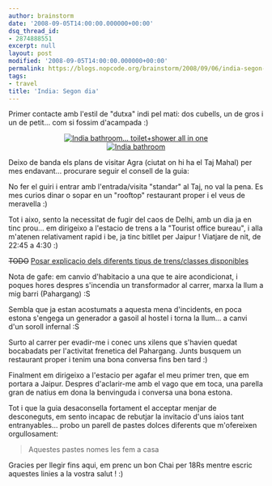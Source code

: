 ```yaml
---
author: brainstorm
date: '2008-09-05T14:00:00.000000+00:00'
dsq_thread_id:
- 2874888551
excerpt: null
layout: post
modified: '2008-09-05T14:00:00.000000+00:00'
permalink: https://blogs.nopcode.org/brainstorm/2008/09/06/india-segon-dia/
tags:
- travel
title: 'India: Segon dia'
---
```


Primer contacte amb l'estil de "dutxa" indi pel mati: dos cubells, un de gros i un de petit... com si fossim d'acampada :) 

<div class='flickr_photo'>
  <center>
    <a href="http://www.flickr.com/photos/rvalls/2903618535/" title="India bathroom... toilet+shower all in one" target="_blank" class="flickr-image aligncenter"><img src="http://farm4.static.flickr.com/3246/2903618535_e08f1baa60_m.jpg" alt="India bathroom... toilet+shower all in one" class="" /></a>
  </center>
</div>

<div class='flickr_photo'>
  <center>
    <a href="http://www.flickr.com/photos/rvalls/2904401254/" title="India bathroom" target="_blank" class="flickr-image aligncenter"><img src="http://farm4.static.flickr.com/3201/2904401254_5ec33b46f7_m.jpg" alt="India bathroom" class="" /></a>
  </center>
</div>

Deixo de banda els plans de visitar Agra (ciutat on hi ha el Taj Mahal) per mes endavant... procurare seguir el consell de la guia:

No fer el guiri i entrar amb l'entrada/visita "standar" al Taj, no val la pena. Es mes curios dinar o sopar en un "rooftop" restaurant proper i el veus de meravella :) 

<!--more-->

Tot i aixo, sento la necessitat de fugir del caos de Delhi, amb un dia ja en tinc prou... em dirigeixo a l'estacio de trens a la "Tourist office bureau", i alla m'atenen relativament rapid i be, ja tinc bitllet per Jaipur ! Viatjare de nit, de 22:45 a 4:30 :) 

<strike>TODO</strike> [Posar explicacio dels diferents tipus de trens/classes disponibles][1]

Nota de gafe: em canvio d'habitacio a una que te aire acondicionat, i poques hores despres s'incendia un transformador al carrer, marxa la llum a mig barri (Pahargang) :S

Sembla que ja estan acostumats a aquesta mena d'incidents, en poca estona s'engega un generador a gasoil al hostel i torna la llum... a canvi d'un soroll infernal :S

Surto al carrer per evadir-me i conec uns xilens que s'havien quedat bocabadats per l'activitat frenetica del Pahargang. Junts busquem un restaurant proper i tenim una bona conversa fins ben tard :) 

Finalment em dirigeixo a l'estacio per agafar el meu primer tren, que em portara a Jaipur. Despres d'aclarir-me amb el vago que em toca, una parella gran de natius em dona la benvinguda i conversa una bona estona.

Tot i que la guia desaconsella fortament el acceptar menjar de desconeguts, em sento incapac de rebutjar la invitacio d'uns iaios tant entranyables... probo un parell de pastes dolces diferents que m'ofereixen orgullosament:

> Aquestes pastes nomes les fem a casa

Gracies per llegir fins aqui, em prenc un bon Chai per 18Rs mentre escric aquestes linies a la vostra salut ! :)

 [1]: http://www.indiamike.com/india/indian-railways-f10/understanding-reservation-forms-t7485/